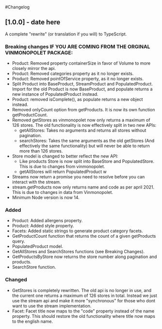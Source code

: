 #Changelog

## [1.0.0] - date here

A complete "rewrite" (or translation if you will) to TypeScript.

### Breaking changes IF YOU ARE COMING FROM THE ORGINAL VINMONOPOLET PACKAGE:
- Product: Removed property containerSize in favor of Volume to more closely mirror the api.
- Product: Removed categories property as it no longer exists.
- Product: Removed pointOfService property, as it no longer exists.
- Split Product into BaseProduct, StreamProduct and PopulatedProduct. Import for the old Product is now BaseProduct, and populate returns a new instance of PopulatedProduct instead. 
- Product: removed isComplete(), as populate returns a new object instead.
- Removed onlyCount option from getProducts. It is now its own function getProductCount.
- Removed getStores as vinmonopolet now only returns a maximum of 126 stores. The old functionality is now effectively split in two new APIs:
    - getAllStores: Takes no arguments and returns all stores without pagination.
    - searchStores: Takes the same arguments as the old getStores (And effectively the same functionality) but will never be able to return more than 126 stores.
- Store model is changed to better reflect the new API:
    - Like products Store is now split into BaseStore and PopulatedStore. This is due to changes from vinmonopolet.
    - getAllStores will return PopulatedProduct w
- Streams now return a promise you need to resolve before you can interact with the stream.
- stream.getProducts now only returns name and code as per april 2021. This is due to changes in data from Vinmonopolet.
- Minimum Node version is now 14.

### Added
- Product: Added allergens property.
- Product: Added style property.
- Facets: Added static strings to generate product category facets.
- GetProductCount function that returns the count of a given getProducts query.
- PopulatedProduct model.
- GetAllStores and SearchStores functions (see Breaking Changes).
- GetProductsByStore now returns the store number along pagination and products.
- SearchStore function.

### Changed
- GetStores is completely rewritten. The old api is no longer in use, and the current one returns a maximum of 126 stores in total. 
Instead we just use the stream api and make it more "synchronous" for those who dont want to use the stream implementation.
- Facet: Facet title now maps to the "code" property instead of the name property. This should restore the old functionality where title now maps to the english name.